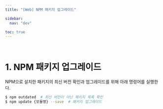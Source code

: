 ```yaml
---
title: "[Web] NPM 패키지 업그레이드"

sidebar:
  nav: "dev"

toc: true
---
```


<br/>

# 1. NPM 패키지 업그레이드

NPM으로 설치한 패키지의 최신 버전 확인과 업그레이드를 위해 아래 명령어를 실행한다.

```bash
$ npm outdated  # 최신 버전이 아닌 패키지 목록 확인
$ npm update {모듈명} --save  # 패키지 업그레이드
```

<br/>
